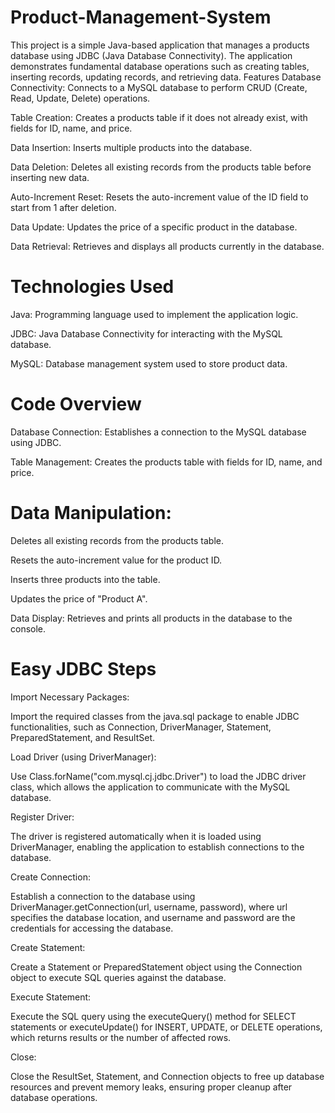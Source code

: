 # Product-Management-System
This project is a simple Java-based application that manages a products database using JDBC (Java Database Connectivity). The application demonstrates fundamental database operations such as creating tables, inserting records, updating records, and retrieving data.
Features
Database Connectivity: Connects to a MySQL database to perform CRUD (Create, Read, Update, Delete) operations.

Table Creation: Creates a products table if it does not already exist, with fields for ID, name, and price.

Data Insertion: Inserts multiple products into the database.

Data Deletion: Deletes all existing records from the products table before inserting new data.

Auto-Increment Reset: Resets the auto-increment value of the ID field to start from 1 after deletion.

Data Update: Updates the price of a specific product in the database.

Data Retrieval: Retrieves and displays all products currently in the database.

# Technologies Used

Java: Programming language used to implement the application logic.

JDBC: Java Database Connectivity for interacting with the MySQL database.

MySQL: Database management system used to store product data.

# Code Overview

Database Connection: Establishes a connection to the MySQL database using JDBC.

Table Management: Creates the products table with fields for ID, name, and price.

# Data Manipulation:

Deletes all existing records from the products table.

Resets the auto-increment value for the product ID.

Inserts three products into the table.

Updates the price of "Product A".

Data Display: Retrieves and prints all products in the database to the console.

# Easy JDBC Steps

Import Necessary Packages:

Import the required classes from the java.sql package to enable JDBC functionalities, such as Connection, DriverManager, Statement, PreparedStatement, and ResultSet.

Load Driver (using DriverManager):

Use Class.forName("com.mysql.cj.jdbc.Driver") to load the JDBC driver class, which allows the application to communicate with the MySQL database.

Register Driver:

The driver is registered automatically when it is loaded using DriverManager, enabling the application to establish connections to the database.

Create Connection:

Establish a connection to the database using DriverManager.getConnection(url, username, password), where url specifies the database location, and username and password are the credentials for accessing the database.

Create Statement:

Create a Statement or PreparedStatement object using the Connection object to execute SQL queries against the database.

Execute Statement:

Execute the SQL query using the executeQuery() method for SELECT statements or executeUpdate() for INSERT, UPDATE, or DELETE operations, which returns results or the number of affected rows.

Close:

Close the ResultSet, Statement, and Connection objects to free up database resources and prevent memory leaks, ensuring proper cleanup after database operations.
